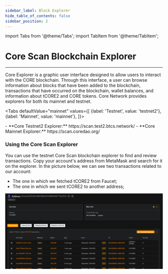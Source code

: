 ```yaml
---
sidebar_label: Block Explorer
hide_table_of_contents: false
sidebar_position: 2
---
```


import Tabs from '@theme/Tabs';
import TabItem from '@theme/TabItem';

# Core Scan Blockchain Explorer

---

Core Explorer is a graphic user interface designed to allow users to interact with the CORE blockchain. Through this interface, a user can browse information about blocks that have been added to the blockchain, transactions that have occurred on the blockchain, wallet balances, and information about tCORE2 and CORE tokens. Core Network provides explorers for both its mainnet and testnet.

<Tabs defaultValue="mainnet" values={[
{label: 'Testnet', value: 'testnet2'},
{label: 'Mainnet', value: 'mainnet'},
]}>

<TabItem value="testnet2">
- **Core Testnet2 Explorer:** https://scan.test2.btcs.network/
</TabItem>

<TabItem value="mainnet">
- **Core Mainnet Explorer:** https://scan.coredao.org/
</TabItem>

</Tabs>

### Using the Core Scan Explorer

You can use the testnet Core Scan blockchain explorer to find and review transactions. Copy your account's address from MetaMask and search for it on the explorer. In the picture below, we can see two transactions related to our account:

- The one in which we fetched tCORE2 from Faucet;
- The one in which we sent tCORE2 to another address;

![core-explorer](../../static/img/core-explorer.png)
